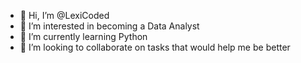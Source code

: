 - 👋 Hi, I’m @LexiCoded
- 👀 I’m interested in becoming a Data Analyst 
- 🌱 I’m currently learning Python
- 💞️ I’m looking to collaborate on tasks that would help me be better 


<!---
LexiCoded/LexiCoded is a ✨ special ✨ repository because its `README.md` (this file) appears on your GitHub profile.
You can click the Preview link to take a look at your changes.
--->
